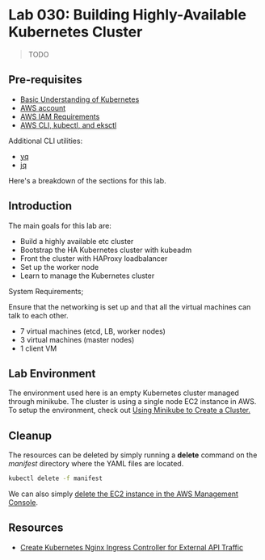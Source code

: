 # Lab 030: Building Highly-Available Kubernetes Cluster

> TODO


## Pre-requisites

- [Basic Understanding of Kubernetes](../README.md#kubernetes)
- [AWS account](../pages/01-Pre-requisites/labs-optional-tools/README.md#create-an-aws-account)
- [AWS IAM Requirements](../pages/01-Pre-requisites/labs-optional-tools/01-AWS-IAM-requirements.md)
- [AWS CLI, kubectl, and eksctl](../pages/01-Pre-requisites/labs-kubernetes-pre-requisites/README.md#install-cli-tools) 

Additional CLI utilities:

- [yq](https://github.com/mikefarah/yq) 
- [jq](https://stedolan.github.io/jq/download/)

Here's a breakdown of the sections for this lab.




## Introduction


The main goals for this lab are:

- Build a highly available etc cluster 
- Bootstrap the HA Kubernetes cluster with kubeadm 
- Front the cluster with HAProxy loadbalancer 
- Set up the worker node 
- Learn to manage the Kubernetes cluster 

System Requirements;

Ensure that the networking is set up and that all the virtual machines can talk to each other.

- 7 virtual machines (etcd, LB, worker nodes)  
- 3 virtual machines (master nodes)
- 1 client VM


## Lab Environment

The environment used here is an empty Kubernetes cluster managed through minikube. The cluster is using a single node EC2 instance in AWS. To setup the environment, check out [Using Minikube to Create a Cluster.](https://kubernetes.io/docs/tutorials/kubernetes-basics/create-cluster/cluster-intro/)






## Cleanup 

The resources can be deleted by simply running a **delete** command on the *manifest* directory where the YAML files are located.

```bash
kubectl delete -f manifest 
```

We can also simply [delete the EC2 instance in the AWS Management Console](https://aws.amazon.com/premiumsupport/knowledge-center/delete-terminate-ec2/).

## Resources

- [Create Kubernetes Nginx Ingress Controller for External API Traffic](https://cloudacademy.com/lab/create-kubernetes-nginx-ingress-controller-external-api-traffic/?context_id=888&context_resource=lp)
